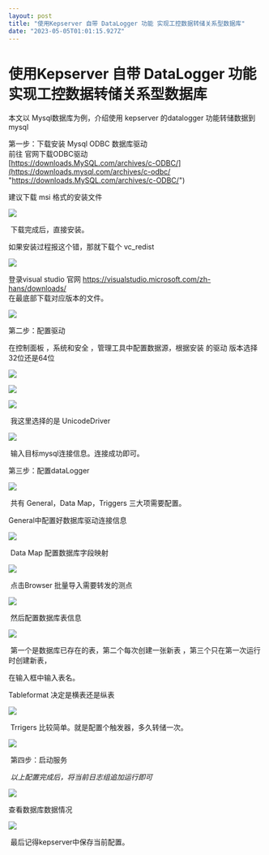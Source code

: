 ```yaml
---
layout: post
title: "使用Kepserver 自带 DataLogger 功能 实现工控数据转储关系型数据库"
date: "2023-05-05T01:01:15.927Z"
---
```

使用Kepserver 自带 DataLogger 功能 实现工控数据转储关系型数据库
===========================================

本文以 Mysql数据库为例，介绍使用 kepserver 的datalogger 功能转储数据到 mysql

第一步：下载安装 Mysql ODBC 数据库驱动  
前往 官网下载ODBC驱动  
[https://downloads.MySQL.com/archives/c-ODBC/](https://downloads.mysql.com/archives/c-odbc/ "https://downloads.MySQL.com/archives/c-ODBC/")

建议下载 msi 格式的安装文件 

![](https://img2023.cnblogs.com/blog/1177441/202305/1177441-20230504153136699-1737242596.png)

 下载完成后，直接安装。

如果安装过程报这个错，那就下载个 vc\_redist 

![](https://img2023.cnblogs.com/blog/1177441/202305/1177441-20230504153224742-2099783206.png)

登录visual studio 官网 https://visualstudio.microsoft.com/zh-hans/downloads/  
在最底部下载对应版本的文件。

![](https://img2023.cnblogs.com/blog/1177441/202305/1177441-20230504153628434-597573967.png)

  
第二步：配置驱动

在控制面板 ，系统和安全 ，管理工具中配置数据源，根据安装 的驱动 版本选择 32位还是64位

![](https://img2023.cnblogs.com/blog/1177441/202305/1177441-20230504153912522-421669492.png)

![](https://img2023.cnblogs.com/blog/1177441/202305/1177441-20230504154139625-856791778.png)

![](https://img2023.cnblogs.com/blog/1177441/202305/1177441-20230504154342178-1839491219.png)

 我这里选择的是 UnicodeDriver

![](https://img2023.cnblogs.com/blog/1177441/202305/1177441-20230504154430524-381838338.png)

 输入目标mysql连接信息。连接成功即可。

第三步：配置dataLogger

![](https://img2023.cnblogs.com/blog/1177441/202305/1177441-20230504154515789-730822664.png)

 共有 General，Data Map，Triggers 三大项需要配置。

General中配置好数据库驱动连接信息

![](https://img2023.cnblogs.com/blog/1177441/202305/1177441-20230504154713299-38324299.png)

 Data Map 配置数据库字段映射

![](https://img2023.cnblogs.com/blog/1177441/202305/1177441-20230504154808547-267319423.png)

 点击Browser 批量导入需要转发的测点

![](https://img2023.cnblogs.com/blog/1177441/202305/1177441-20230504154900958-1436343618.png)

 然后配置数据库表信息

![](https://img2023.cnblogs.com/blog/1177441/202305/1177441-20230504154928846-1777374227.png)

 第一个是数据库已存在的表，第二个每次创建一张新表 ，第三个只在第一次运行时创建新表，

在输入框中输入表名。

Tableformat 决定是横表还是纵表

![](https://img2023.cnblogs.com/blog/1177441/202305/1177441-20230504155139620-650096209.png)

 Trrigers 比较简单。就是配置个触发器，多久转储一次。

![](https://img2023.cnblogs.com/blog/1177441/202305/1177441-20230504155254195-852854392.png)

 第四步：启动服务

 _以上配置完成后，将当前日志组追加运行即可_

![](https://img2023.cnblogs.com/blog/1177441/202305/1177441-20230504155402438-1924817590.png)

查看数据库数据情况

![](https://img2023.cnblogs.com/blog/1177441/202305/1177441-20230504155710930-1899394779.png)

 最后记得kepserver中保存当前配置。